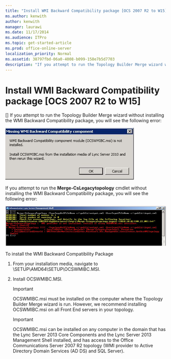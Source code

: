 ```yaml
---
title: "Install WMI Backward Compatibility package [OCS 2007 R2 to W15]"
ms.author: kenwith
author: kenwith
manager: laurawi
ms.date: 11/17/2014
ms.audience: ITPro
ms.topic: get-started-article
ms.prod: office-online-server
localization_priority: Normal
ms.assetid: 38797fbd-06a0-4008-b099-158e7b5d7703
description: "If you attempt to run the Topology Builder Merge wizard without installing the WMI Backward Compatibility package, you will see the following error:"
---
```


# Install WMI Backward Compatibility package [OCS 2007 R2 to W15]
[]
If you attempt to run the Topology Builder Merge wizard without installing the WMI Backward Compatibility package, you will see the following error:
  
![WMI error message](../../media/migration_ocs_topo_wmierrormessage.JPG)
  
If you attempt to run the **Merge-CsLegacytopology** cmdlet without installing the WMI Backward Compatibility package, you will see the following error: 
  
![Windows PowerShell WMI Provider Error](../../media/migration_ocs_topo_cmdshell_wmiprovidererror.JPG)
  
To install the WMI Backward Compatibility Package
  
1. From your installation media, navigate to \SETUP\AMD64\SETUP\OCSWMIBC.MSI.
    
2. Install OCSWMIBC.MSI.
    
    > [!IMPORTANT]
    > OCSWMIBC.msi must be installed on the computer where the Topology Builder Merge wizard is run. However, we recommend installing OCSWMIBC.msi on all Front End servers in your topology. 
  
    > [!IMPORTANT]
    > OCSWMIBC.msi can be installed on any computer in the domain that has the Lync Server 2013 Core Components and the Lync Server 2013 Management Shell installed, and has access to the Office Communications Server 2007 R2 topology (WMI provider to Active Directory Domain Services (AD DS) and SQL Server). 
  

